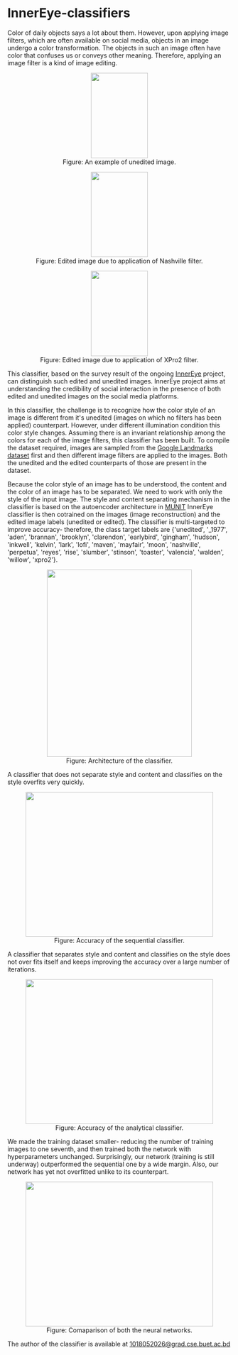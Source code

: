# InnerEye-classifiers
Color of daily objects says a lot about them. However, upon applying image filters, which are often available on social media, objects in an image undergo a color transformation. The objects in such an image often have color that confuses us or conveys other meaning. Therefore, applying an image filter is a kind of image editing.


<p align="center">
  <img width="128" height="192" src="https://github.com/greenboal/InnerEye-classifiers/blob/master/sample_images/Me.jpg">
  <br>
  Figure: An example of unedited image.
</p>


<p align="center">
  <img width="128" height="192" src="https://github.com/greenboal/InnerEye-classifiers/blob/master/sample_images/Me_nashville.jpg">
  <br>
  Figure: Edited image due to application of Nashville filter.
</p>


<p align="center">
  <img width="128" height="192" src="https://github.com/greenboal/InnerEye-classifiers/blob/master/sample_images/Me_xpro2.jpg">
  <br>
  Figure: Edited image due to application of XPro2 filter.
</p>


This classifier, based on the survey result of the ongoing [InnerEye](http://inner-eye.herokuapp.com/) project, can distinguish such edited and unedited images. InnerEye project aims at understanding the credibility of social interaction in the presence of both edited and unedited images on the social media platforms.


In this classifier, the challenge is to recognize how the color style of an image is different from it's unedited (images on which no filters has been applied) counterpart. However, under different illumination condition this color style changes. Assuming there is an invariant relationship among the colors for each of the image filters, this classifier has been built. To compile the dataset required, images are sampled from the [Google Landmarks dataset](https://www.kaggle.com/google/google-landmarks-dataset) first and then different image filters are applied to the images. Both the unedited and the edited counterparts of those are present in the dataset.


Because the color style of an image has to be understood, the content and the color of an image has to be separated. We need to work with only the style of the input image. The style and content separating mechanism in the classifier is based on the autoencoder architecture in [MUNIT](http://openaccess.thecvf.com/content_ECCV_2018/html/Xun_Huang_Multimodal_Unsupervised_Image-to-image_ECCV_2018_paper.html) InnerEye classifier is then cotrained on the images (image reconstruction) and the edited image labels (unedited or edited). The classifier is multi-targeted to improve accuracy- therefore, the class target labels are {'unedited', '_1977', 'aden', 'brannan', 'brooklyn', 'clarendon', 'earlybird', 'gingham', 'hudson', 'inkwell', 'kelvin', 'lark', 'lofi', 'maven', 'mayfair', 'moon', 'nashville', 'perpetua', 'reyes', 'rise', 'slumber', 'stinson', 'toaster', 'valencia', 'walden', 'willow', 'xpro2'}.


<p align="center">
  <img width="326" height="422" src="https://github.com/greenboal/InnerEye-classifiers/blob/master/architectures/InnerEye Architecture.png">
  <br>
  Figure: Architecture of the classifier.
</p>


A classifier that does not separate style and content and classifies on the style overfits very quickly.

<p align="center">
  <img width="422" height="326" src="https://github.com/greenboal/InnerEye-classifiers/blob/master/Sequential/History.png">
  <br>
  Figure: Accuracy of the sequential classifier.
</p>


A classifier that separates style and content and classifies on the style does not over fits itself and keeps improving the accuracy over a large number of iterations.

<p align="center">
  <img width="422" height="326" src="https://github.com/greenboal/InnerEye-classifiers/blob/master/analytical_classifier/History.png">
  <br>
  Figure: Accuracy of the analytical classifier.
</p>

We made the training dataset smaller- reducing the number of training images to one seventh, and then trained both the network with hyperparameters unchanged. Surprisingly, our network (training is still underway) outperformed the sequential one by a wide margin. Also, our network has yet not overfitted unlike to its counterpart.

<p align="center">
  <img width="422" height="326" src="https://github.com/greenboal/InnerEye-classifiers/blob/master/sample_images/on_lighter_dataset.png">
  <br>
  Figure: Comaparison of both the neural networks.
</p>


The author of the classifier is available at 1018052026@grad.cse.buet.ac.bd
